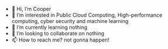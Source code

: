 - 👋 Hi, I’m Cooper
- 👀 I’m interested in Public Cloud Computing, High-performance computing, cyber security and machine learning
- 🌱 I’m currently learning nothing
- 💞️ I’m looking to collaborate on nothing
- 📫 How to reach me? not gonna happen!

<!---
CooperKLI/CooperKLI is a ✨ special ✨ repository because its `README.md` (this file) appears on your GitHub profile.
You can click the Preview link to take a look at your changes.
--->
